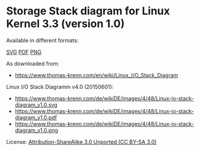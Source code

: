 # Storage Stack diagram for Linux Kernel 3.3 (version 1.0)

Available in different formats:

[SVG](Linux-io-stack-diagram_v1.0.svg)
[PDF](Linux-io-stack-diagram_v1.0.pdf)
[PNG](Linux-io-stack-diagram_v1.0.png)

As downloaded from:

- <https://www.thomas-krenn.com/en/wiki/Linux_I/O_Stack_Diagram>

Linux I/O Stack Diagramm v4.0 (20150601):

- <https://www.thomas-krenn.com/de/wikiDE/images/4/48/Linux-io-stack-diagram_v1.0.svg>
- <https://www.thomas-krenn.com/de/wikiDE/images/4/48/Linux-io-stack-diagram_v1.0.pdf>
- <https://www.thomas-krenn.com/de/wikiDE/images/4/48/Linux-io-stack-diagram_v1.0.png>

License: [Attribution-ShareAlike 3.0 Unported (CC BY-SA 3.0)](https://creativecommons.org/licenses/by-sa/3.0/)

